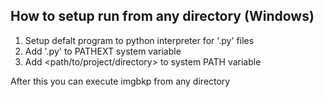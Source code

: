 ## How to setup run from any directory (Windows)

1) Setup defalt program to python interpreter for '.py' files
2) Add '.py' to PATHEXT system variable
3) Add <path/to/project/directory> to system PATH variable

After this you can execute imgbkp from any directory 
